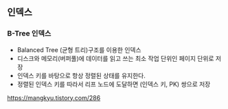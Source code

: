 ## 인덱스


### B-Tree 인덱스

- Balanced Tree (균형 트리)구조를 이용한 인덱스
- 디스크와 메모리(버퍼풀)에 데이터를 읽고 쓰는 최소 작업 단위인 페이지 단위로 저장 
- 인덱스 키를 바탕으로 항상 정렬된 상태를 유지한다.
- 정렬된 인덱스 키를 따라서 리프 노드에 도달하면 (인덱스 키, PK) 쌍으로 저장






https://mangkyu.tistory.com/286
